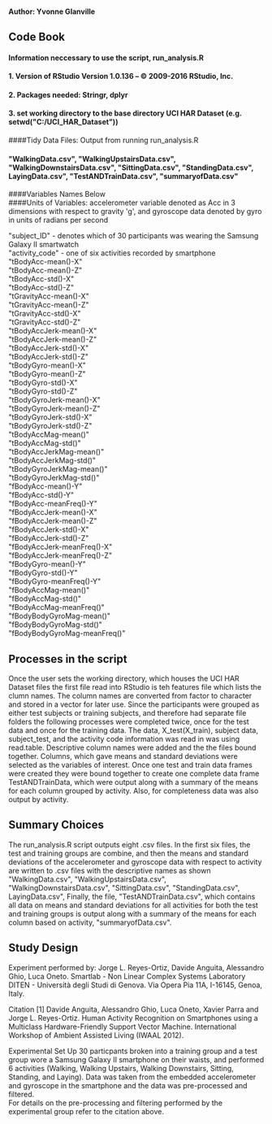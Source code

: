 
#### Author: Yvonne Glanville

##  Code Book

#### Information neccessary to use the script, run_analysis.R
#### 1. Version of RStudio Version 1.0.136 – © 2009-2016 RStudio, Inc.
#### 2. Packages needed: Stringr, dplyr
#### 3. set working directory to the base directory UCI HAR Dataset (e.g. setwd("C:/UCI_HAR_Dataset"))

####Tidy Data Files: Output from running run_analysis.R 
####  "WalkingData.csv", "WalkingUpstairsData.csv", "WalkingDownstairsData.csv", "SittingData.csv", "StandingData.csv", LayingData.csv", "TestANDTrainData.csv", "summaryofData.csv"

####Variables Names Below   
####Units of Variables: accelerometer variable denoted as Acc in 3 dimensions with respect to gravity 'g', and gyroscope data denoted by gyro in units of radians per second


"subject_ID"  - denotes which of 30 participants was wearing the Samsung Galaxy II smartwatch                 
"activity_code" - one of six activities recorded by smartphone              
"tBodyAcc-mean()-X"          
"tBodyAcc-mean()-Z"           
"tBodyAcc-std()-X"            
"tBodyAcc-std()-Z"           
"tGravityAcc-mean()-X"        
"tGravityAcc-mean()-Z"        
"tGravityAcc-std()-X"        
"tGravityAcc-std()-Z"         
"tBodyAccJerk-mean()-X"       
"tBodyAccJerk-mean()-Z"      
"tBodyAccJerk-std()-X"        
"tBodyAccJerk-std()-Z"        
"tBodyGyro-mean()-X"         
"tBodyGyro-mean()-Z"          
"tBodyGyro-std()-X"           
"tBodyGyro-std()-Z"          
"tBodyGyroJerk-mean()-X"      
"tBodyGyroJerk-mean()-Z"      
"tBodyGyroJerk-std()-X"      
"tBodyGyroJerk-std()-Z"       
"tBodyAccMag-mean()"          
"tBodyAccMag-std()"          
"tBodyAccJerkMag-mean()"      
"tBodyAccJerkMag-std()"       
"tBodyGyroJerkMag-mean()"    
"tBodyGyroJerkMag-std()"      
"fBodyAcc-mean()-Y"           
"fBodyAcc-std()-Y"           
"fBodyAcc-meanFreq()-Y"       
"fBodyAccJerk-mean()-X"       
"fBodyAccJerk-mean()-Z"      
"fBodyAccJerk-std()-X"        
"fBodyAccJerk-std()-Z"        
"fBodyAccJerk-meanFreq()-X"  
"fBodyAccJerk-meanFreq()-Z"   
"fBodyGyro-mean()-Y"          
"fBodyGyro-std()-Y"          
"fBodyGyro-meanFreq()-Y"      
"fBodyAccMag-mean()"          
"fBodyAccMag-std()"          
"fBodyAccMag-meanFreq()"      
"fBodyBodyGyroMag-mean()"     
"fBodyBodyGyroMag-std()"     
"fBodyBodyGyroMag-meanFreq()"

## Processes in the script
Once the user sets the working directory, which houses the UCI HAR Dataset files
the first file read into RStudio is teh features file which lists the clumn names.
The column names are converted from factor to character and stored in a vector for 
later use.  Since the participants were grouped as either test subjects or training 
subjects, and therefore had separate file folders the following processes were completed 
twice, once for the test data and once for the training data. The data, X_test(X_train),
subject data, subject_test, and the activity code information was read in was using read.table.
Descriptive column names were added and the the files bound together. Columns, which gave means 
and standard deviations were selected as the variables of interest. Once one test and train 
data frames were created they were bound together to create one complete data frame TestANDTrainData,
which were output along with a summary of the means for each column grouped by activity. Also, for
completeness data was also output by activity.


##  Summary Choices
The run_analysis.R script outputs eight .csv files.  In the first six files, the test and training groups are combine, and then the means and standard deviations of the accelerometer and gyroscope data with respect to activity are written to .csv files with the descriptive names as shown "WalkingData.csv", "WalkingUpstairsData.csv", "WalkingDownstairsData.csv", "SittingData.csv", "StandingData.csv", LayingData.csv", 
Finally, the file, "TestANDTrainData.csv", which contains all data on means and standard deviations for all activities for both the test and training groups is output along with a summary of the means for each column based on activity, "summaryofData.csv".

## Study Design

Experiment performed by: Jorge L. Reyes-Ortiz, Davide Anguita, Alessandro Ghio, Luca Oneto.
Smartlab - Non Linear Complex Systems Laboratory
DITEN - Università degli Studi di Genova.
Via Opera Pia 11A, I-16145, Genoa, Italy.

Citation
[1] Davide Anguita, Alessandro Ghio, Luca Oneto, Xavier Parra and Jorge L. Reyes-Ortiz. 
Human Activity Recognition on Smartphones using a Multiclass Hardware-Friendly Support 
Vector Machine. International Workshop of Ambient Assisted Living (IWAAL 2012). 

Experimental Set Up
30 particpants broken into a training group and a test group wore a Samsung Galaxy II 
smartphone on their waists, and performed 6 activities (Walking, Walking Upstairs, 
Walking Downstairs, Sitting, Standing, and Laying). Data was taken from the embedded 
accelerometer and gyroscope in the smartphone and the data was pre-processed and filtered.  
For details on the pre-processing and filtering performed by the experimental group
refer to the citation above. 

